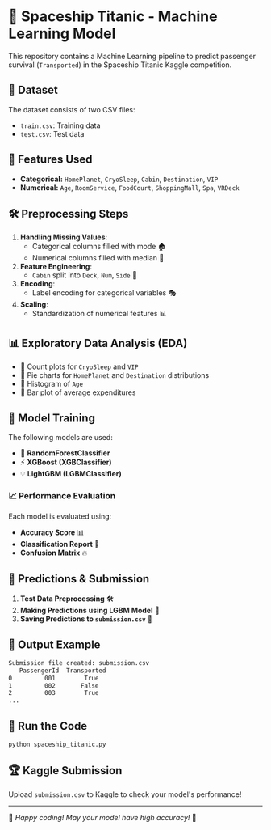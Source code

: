 # 🚀 Spaceship Titanic - Machine Learning Model

This repository contains a Machine Learning pipeline to predict passenger survival (`Transported`) in the Spaceship Titanic Kaggle competition.

## 📂 Dataset
The dataset consists of two CSV files:
- `train.csv`: Training data
- `test.csv`: Test data

## 📌 Features Used
- **Categorical:** `HomePlanet`, `CryoSleep`, `Cabin`, `Destination`, `VIP`
- **Numerical:** `Age`, `RoomService`, `FoodCourt`, `ShoppingMall`, `Spa`, `VRDeck`

## 🛠 Preprocessing Steps
1. **Handling Missing Values**:
   - Categorical columns filled with mode 🏠
   - Numerical columns filled with median 🔢
2. **Feature Engineering**:
   - `Cabin` split into `Deck`, `Num`, `Side` 🚢
3. **Encoding**:
   - Label encoding for categorical variables 🎭
4. **Scaling**:
   - Standardization of numerical features 📊

## 📊 Exploratory Data Analysis (EDA)
- 🔹 Count plots for `CryoSleep` and `VIP`
- 🔹 Pie charts for `HomePlanet` and `Destination` distributions
- 🔹 Histogram of `Age`
- 🔹 Bar plot of average expenditures

## 🤖 Model Training
The following models are used:
- 🌲 **RandomForestClassifier**
- ⚡ **XGBoost (XGBClassifier)**
- 💡 **LightGBM (LGBMClassifier)**

### 📈 Performance Evaluation
Each model is evaluated using:
- **Accuracy Score** 📊
- **Classification Report** 📜
- **Confusion Matrix** 🔥

## 🔮 Predictions & Submission
1. **Test Data Preprocessing** 🛠
2. **Making Predictions using LGBM Model** 🎯
3. **Saving Predictions to `submission.csv`** 📝

## 📜 Output Example
```bash
Submission file created: submission.csv
   PassengerId  Transported
0         001        True
1         002       False
2         003        True
...
```

## 🚀 Run the Code
```bash
python spaceship_titanic.py
```

## 🏆 Kaggle Submission
Upload `submission.csv` to Kaggle to check your model's performance!

---
🔗 *Happy coding! May your model have high accuracy!* 🎯

